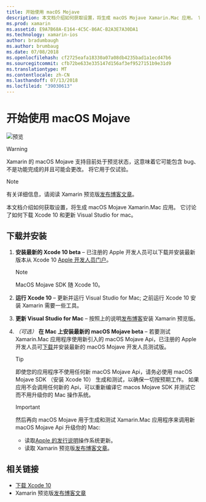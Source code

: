 ```yaml
---
title: 开始使用 macOS Mojave
description: 本文档介绍如何获取设置，将生成 macOS Mojave Xamarin.Mac 应用。 它讨论了如何下载 Xcode 10 和更新 Visual Studio for mac。
ms.prod: xamarin
ms.assetid: E9A7B68A-E164-4C5C-86AC-B2A3E7A30DA1
ms.technology: xamarin-ios
author: bradumbaugh
ms.author: brumbaug
ms.date: 07/08/2018
ms.openlocfilehash: cf2725eafa18330a07a08db4235bad1a1ecd47b6
ms.sourcegitcommit: cfb72be633e335147d156af3ef9527151b9e31d9
ms.translationtype: MT
ms.contentlocale: zh-CN
ms.lasthandoff: 07/13/2018
ms.locfileid: "39030613"
---
```

# <a name="getting-started-with-macos-mojave"></a>开始使用 macOS Mojave

![预览](~/media/shared/preview.png)

> [!WARNING]
> Xamarin 的 macOS Mojave 支持目前处于预览状态，这意味着它可能包含 bug、 不是功能完成的并且可能会更改。
> 将它用于仅试验。

> [!NOTE]
> 有关详细信息，请阅读 Xamarin 预览版[发布博客文章](https://releases.xamarin.com/preview-release-xcode-10-beta-3/)。

本文档介绍如何获取设置，将生成 macOS Mojave Xamarin.Mac 应用。 它讨论了如何下载 Xcode 10 和更新 Visual Studio for mac。

## <a name="download-and-install"></a>下载并安装

1. **安装最新的 Xcode 10 beta** – 已注册的 Apple 开发人员可以下载并安装最新版本从 Xcode 10 [Apple 开发人员门户](https://developer.apple.com/download/)。

   > [!NOTE]
   > MacOS Mojave SDK 随 Xcode 10。

2. **运行 Xcode 10** – 更新并运行 Visual Studio for Mac; 之前运行 Xcode 10 安装 Xamarin 需要一些工具。

3. **更新 Visual Studio for Mac** – 按照上的说明[发布博客](https://releases.xamarin.com/preview-release-xcode-10-beta-3/)安装 Xamarin 预览版。

4. _（可选）_ **在 Mac 上安装最新的 macOS Mojave beta** – 若要测试 Xamarin.Mac 应用程序使用新引入的 macOS Mojave Api，已注册的 Apple 开发人员可[下载](https://developer.apple.com/download/)并安装最新的 macOS Mojave 开发人员测试版。

   > [!TIP]
   > 即使您的应用程序不使用任何新 macOS Mojave Api，请务必使用 macOS Mojave SDK （安装 Xcode 10） 生成和测试，以确保一切按预期工作。 如果应用不会调用任何新的 Api，可以重新编译它 macos Mojave SDK 并测试它而不用升级你的 Mac 操作系统。

   > [!IMPORTANT]
   > 然后再向 macOS Mojave 用于生成和测试 Xamarin.Mac 应用程序来调用新 macOS Mojave Api 升级你的 Mac:
   > - 读取[Apple 的发行说明](https://developer.apple.com/download/)操作系统更新。
   > - 读取 Xamarin 预览版[发布博客文章](https://releases.xamarin.com/preview-release-xcode-10-beta-3/)。

## <a name="related-links"></a>相关链接

- [下载 Xcode 10](https://developer.apple.com/download/)
- Xamarin 预览版[发布博客文章](https://releases.xamarin.com/preview-release-xcode-10-beta-3/)
